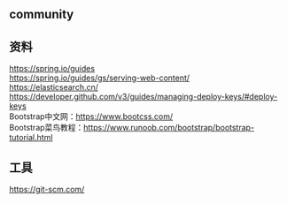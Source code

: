 ## community


## 资料
https://spring.io/guides    
https://spring.io/guides/gs/serving-web-content/    
https://elasticsearch.cn/    
https://developer.github.com/v3/guides/managing-deploy-keys/#deploy-keys    
Bootstrap中文网：https://www.bootcss.com/  
Bootstrap菜鸟教程：https://www.runoob.com/bootstrap/bootstrap-tutorial.html
## 工具
https://git-scm.com/  

